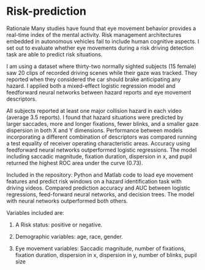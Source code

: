 # Risk-prediction
Rationale
Many studies have found that eye movement behavior provides a real-time index of the mental activity. Risk management architectures embedded in autonomous vehicles fail to include human cognitive aspects. I set out to evaluate whether eye movements during a risk driving detection task are able to predict risk situations.

I am using a dataset where thirty-two normally sighted subjects (15 female) saw 20 clips of recorded driving scenes while their gaze was tracked. They reported when they considered the car should brake anticipating any hazard. I applied both a mixed-effect logistic regression model and feedforward neural networks between hazard reports and eye movement descriptors. 

All subjects reported at least one major collision hazard in each video (average 3.5 reports). I found that hazard situations were predicted by larger saccades, more and longer fixations, fewer blinks, and a smaller gaze dispersion in both X and Y dimensions. Performance between models incorporating a different combination of descriptors was compared running a test equality of receiver operating characteristic areas. Accuracy using feedforward neural networks outperformed logistic regressions. The model including saccadic magnitude, fixation duration, dispersion in x, and pupil returned the highest ROC area under the curve (0.73). 

Included in the repository:
Python and Matlab code to load eye movement features and predict risk windows on a hazard identification task with driving videos. Compared prediction accuracy and AUC between logistic regressions, feed-forward neural networks, and decision trees.
The model with neural networks outperformed both others. 

Variables included are:

1) A Risk status: positive or negative.

2) Demographic variables: age, race, gender.

3) Eye movement variables: Saccadic magnitude, number of fixations, fixation duration, dispersion in x, dispersion in y, number of blinks, pupil size

